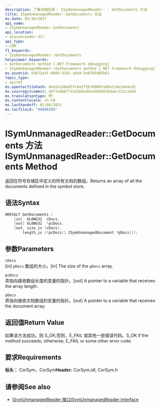 ```yaml
---
description: 了解详细信息： ISymUnmanagedReader：： GetDocuments 方法
title: ISymUnmanagedReader::GetDocuments 方法
ms.date: 03/30/2017
api_name:
- ISymUnmanagedReader.GetDocuments
api_location:
- diasymreader.dll
api_type:
- COM
f1_keywords:
- ISymUnmanagedReader::GetDocuments
helpviewer_keywords:
- GetDocuments method [.NET Framework debugging]
- ISymUnmanagedReader::GetDocuments method [.NET Framework debugging]
ms.assetid: e3b73a3f-d089-4101-a9a9-5e0765d05b61
topic_type:
- apiref
ms.openlocfilehash: 8ee2a2d8e83fcbe2f5b39960fa99e11de2ab4cd2
ms.sourcegitcommit: ddf7edb67715a5b9a45e3dd44536dabc153c1de0
ms.translationtype: MT
ms.contentlocale: zh-CN
ms.lasthandoff: 02/06/2021
ms.locfileid: "99800209"
---
```

# <a name="isymunmanagedreadergetdocuments-method"></a><span data-ttu-id="c87f3-103">ISymUnmanagedReader::GetDocuments 方法</span><span class="sxs-lookup"><span data-stu-id="c87f3-103">ISymUnmanagedReader::GetDocuments Method</span></span>

<span data-ttu-id="c87f3-104">返回在符号存储区中定义的所有文档的数组。</span><span class="sxs-lookup"><span data-stu-id="c87f3-104">Returns an array of all the documents defined in the symbol store.</span></span>  
  
## <a name="syntax"></a><span data-ttu-id="c87f3-105">语法</span><span class="sxs-lookup"><span data-stu-id="c87f3-105">Syntax</span></span>  
  
```cpp  
HRESULT GetDocuments (  
    [in]  ULONG32  cDocs,  
    [out] ULONG32  *pcDocs,  
    [out, size_is (cDocs),  
        length_is (*pcDocs)] ISymUnmanagedDocument *pDocs[]);  
```  
  
## <a name="parameters"></a><span data-ttu-id="c87f3-106">参数</span><span class="sxs-lookup"><span data-stu-id="c87f3-106">Parameters</span></span>  

 `cDocs`  
 <span data-ttu-id="c87f3-107">[in] `pDocs` 数组的大小。</span><span class="sxs-lookup"><span data-stu-id="c87f3-107">[in] The size of the `pDocs` array.</span></span>  
  
 `pcDocs`  
 <span data-ttu-id="c87f3-108">弄指向接收数组长度的变量的指针。</span><span class="sxs-lookup"><span data-stu-id="c87f3-108">[out] A pointer to a variable that receives the array length.</span></span>  
  
 `pDocs`  
 <span data-ttu-id="c87f3-109">弄指向接收文档数组的变量的指针。</span><span class="sxs-lookup"><span data-stu-id="c87f3-109">[out] A pointer to a variable that receives the document array.</span></span>  
  
## <a name="return-value"></a><span data-ttu-id="c87f3-110">返回值</span><span class="sxs-lookup"><span data-stu-id="c87f3-110">Return Value</span></span>  

 <span data-ttu-id="c87f3-111">如果该方法成功，则 S_OK;否则，E_FAIL 或其他一些错误代码。</span><span class="sxs-lookup"><span data-stu-id="c87f3-111">S_OK if the method succeeds; otherwise, E_FAIL or some other error code.</span></span>  
  
## <a name="requirements"></a><span data-ttu-id="c87f3-112">要求</span><span class="sxs-lookup"><span data-stu-id="c87f3-112">Requirements</span></span>  

 <span data-ttu-id="c87f3-113">**标头：** CorSym，CorSym</span><span class="sxs-lookup"><span data-stu-id="c87f3-113">**Header:** CorSym.idl, CorSym.h</span></span>  
  
## <a name="see-also"></a><span data-ttu-id="c87f3-114">请参阅</span><span class="sxs-lookup"><span data-stu-id="c87f3-114">See also</span></span>

- [<span data-ttu-id="c87f3-115">ISymUnmanagedReader 接口</span><span class="sxs-lookup"><span data-stu-id="c87f3-115">ISymUnmanagedReader Interface</span></span>](isymunmanagedreader-interface.md)
